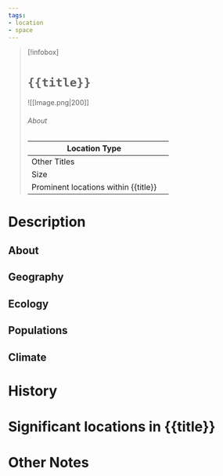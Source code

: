 ```yaml
---
tags:
- location
- space
---
```

> [!infobox]
> # `{{title}}`
> ![[Image.png|200]]
> ###### About
> | Location Type |   |
> | ---- | ---- |
> | Other Titles |  |
> | Size |  |
> | Prominent locations within {{title}} |   |
# Description
## About



## Geography



## Ecology



## Populations



## Climate



# History



# Significant locations in {{title}}



# Other Notes

